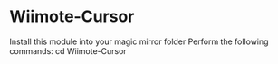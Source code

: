# Wiimote-Cursor
Install this module into your magic mirror folder
Perform the following commands:
cd Wiimote-Cursor
